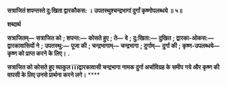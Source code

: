 **सत्राजितं शपन्तस्ते दु:खिता द्वारकौकस: ।** **उपतस्थुश्चन्द्रभागां दुर्गां कृष्णोपलब्धये ॥ ५॥** 

**शब्दार्थ** 

**सत्राजितम्—** **सत्राजित को** **; शपन्त:—** **कोसते हुए** **; ते—** **वे** **; दु:खिता:—** **दुखित** **; द्वारका-ओकस:—** **द्वारकावासियों ने** **;** **उपतस्थु:—** **पूजा की** **; चन्द्रभागाम्—** **चन्द्रभागा** **; दुर्गाम्—** **दुर्गा की** **; कृष्ण-उपलब्धये—** **कृष्ण को प्राप्त करने के लिए।** **.** 

**सत्राजित को कोसते हुए व्याकुल ïïïद्वारकावासी चन्द्रभागा नामक दुर्गा अर्चाविग्रह के समीप** **गये और कृष्ण की वापसी के लिए उनसे प्रार्थना करने लगे।** **** 